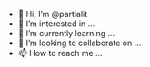 - 👋 Hi, I’m @partialit
- 👀 I’m interested in ...
- 🌱 I’m currently learning ...
- 💞️ I’m looking to collaborate on ...
- 📫 How to reach me ...

<!---
partialit/partialit is a ✨ special ✨ repository because its `README.md` (this file) appears on your GitHub profile.
You can click the Preview link to take a look at your changes.
--->
